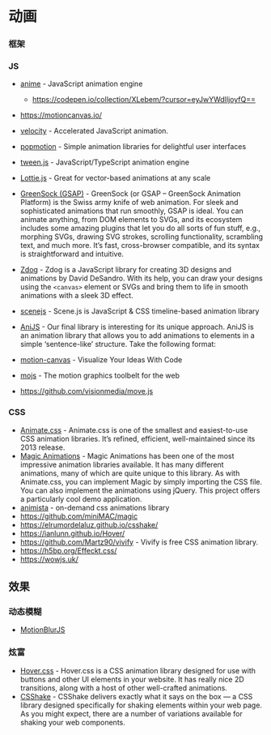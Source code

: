 # 动画


### 框架

### JS

- [anime](https://github.com/juliangarnier/anime) - JavaScript animation engine

  - https://codepen.io/collection/XLebem/?cursor=eyJwYWdlIjoyfQ==

- https://motioncanvas.io/
- [velocity](https://github.com/julianshapiro/velocity) - Accelerated JavaScript animation.
- [popmotion](https://github.com/popmotion/popmotion) - Simple animation libraries for delightful user interfaces
- [tween.js](https://github.com/tweenjs/tween.js) - JavaScript/TypeScript animation engine
- [Lottie.js](https://airbnb.io/lottie/#/) - Great for vector-based animations at any scale
- [GreenSock (GSAP)](https://greensock.com/) - GreenSock (or GSAP – GreenSock Animation Platform) is the Swiss army knife of web animation. For sleek and sophisticated animations that run smoothly, GSAP is ideal. You can animate anything, from DOM elements to SVGs, and its ecosystem includes some amazing plugins that let you do all sorts of fun stuff, e.g., morphing SVGs, drawing SVG strokes, scrolling functionality, scrambling text, and much more. It’s fast, cross-browser compatible, and its syntax is straightforward and intuitive.
- [Zdog](https://zzz.dog/) - Zdog is a JavaScript library for creating 3D designs and animations by David DeSandro. With its help, you can draw your designs using the `<canvas>` element or SVGs and bring them to life in smooth animations with a sleek 3D effect.
- [scenejs](https://github.com/daybrush/scenejs) - Scene.js is JavaScript & CSS timeline-based animation library
- [AniJS](http://anijs.github.io/) - Our final library is interesting for its unique approach. AniJS is an animation library that allows you to add animations to elements in a simple ‘sentence-like’ structure. Take the following format:
- [motion-canvas](https://github.com/motion-canvas/motion-canvas) - Visualize Your Ideas With Code
- [mojs](https://github.com/mojs) - The motion graphics toolbelt for the web
- https://github.com/visionmedia/move.js

### CSS

- [Animate.css](https://animate.style/) - Animate.css is one of the smallest and easiest-to-use CSS animation libraries. It’s refined, efficient, well-maintained since its 2013 release.
- [Magic Animations](https://www.minimamente.com/project/magic/) - Magic Animations has been one of the most impressive animation libraries available. It has many different animations, many of which are quite unique to this library. As with Animate.css, you can implement Magic by simply importing the CSS file. You can also implement the animations using jQuery. This project offers a particularly cool demo application.
- [animista](https://animista.net/) - on-demand css animations library
- https://github.com/miniMAC/magic
- https://elrumordelaluz.github.io/csshake/
- https://ianlunn.github.io/Hover/
- https://github.com/Martz90/vivify - Vivify is free CSS animation library.
- https://h5bp.org/Effeckt.css/
- https://wowjs.uk/

## 效果

### 动态模糊

- [MotionBlurJS](https://github.com/Adir-SL/MotionBlurJS)

### 炫富

- [Hover.css](http://ianlunn.github.io/Hover/) - Hover.css is a CSS animation library designed for use with buttons and other UI elements in your website. It has really nice 2D transitions, along with a host of other well-crafted animations.
- [CSShake](http://elrumordelaluz.github.io/csshake/#1) - CSShake delivers exactly what it says on the box — a CSS library designed specifically for shaking elements within your web page. As you might expect, there are a number of variations available for shaking your web components.
